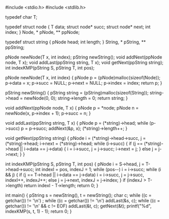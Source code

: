 #include <stdio.h>
#include <stdlib.h>

typedef char T;

typedef struct node
{
	T data;
	struct node* succ;
	struct node* next;
	int index;
} Node, * pNode, ** ppNode;

typedef struct string
{
	pNode head;
	int length;
} String, * pString, ** ppString;

pNode newNode(T x, int index);
pString newString();
void addNext(ppNode node, T x);
void addLast(ppString string, T x);
void getNext(ppString string);
int indexKMP(pString S, pString T, int pos);

pNode newNode(T x, int index)
{
	pNode p = (pNode)malloc(sizeof(Node));
	p->data = x;
	p->succ = NULL;
	p->next = NULL;
	p->index = index;
	return p;
}

pString newString()
{
	pString string = (pString)malloc(sizeof(String));
	string->head = newNode(0, 0);
	string->length = 0;
	return string;
}

void addNext(ppNode node, T x)
{
	pNode p = *node;
	pNode n = newNode(x, p->index + 1);
	p->succ = n;
}

void addLast(ppString string, T x)
{
	pNode p = (*string)->head;
	while (p->succ)
		p = p->succ;
	addNext(&p, x);
	(*string)->length++;
}

void getNext(ppString string)
{
	pNode i = (*string)->head->succ, j = (*string)->head;
	i->next = (*string)->head;
	while (i->succ)
	{
		if (j == (*string)->head || i->data == j->data)
		{
			i = i->succ, j = j->succ;
			i->next = j;
		}
		else
			j = j->next;
	}
}

int indexKMP(pString S, pString T, int pos)
{
	pNode i = S->head, j = T->head->succ;
	int indexI = pos, indexJ = 1;
	while (pos--)
		i = i->succ;
	while (i && j)
	{
		if (j == T->head || i->data == j->data)
			i = i->succ, j = j->succ, indexI++, indexJ++;
		else
			j = j->next, indexJ = j->index;
	}
	if (indexJ > T->length)
		return indexI - T->length;
	return 0;
}

int main()
{
	pString s = newString(), t = newString();
	char c;
	while ((c = getchar()) != '\n')
		;
	while ((c = getchar()) != '\n')
		addLast(&s, c);
	while ((c = getchar()) != '\n' && c != EOF)
		addLast(&t, c);
	getNext(&t);
	printf("%d", indexKMP(s, t, 1) - 1);
	return 0;
}